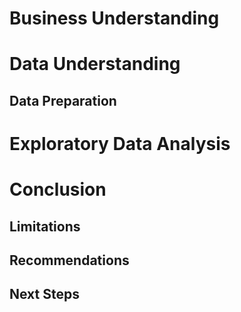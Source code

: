 # Business Understanding

# Data Understanding

## Data Preparation

# Exploratory Data Analysis

# Conclusion

## Limitations

## Recommendations

## Next Steps

